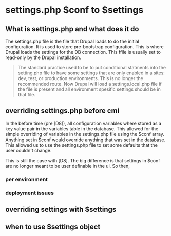 # settings.php $conf to $settings

## What is settings.php and what does it do

The settings.php file is the file that Drupal loads to do the initial configuration. It is used to store pre-bootstrap configuration. This is where Drupal loads the settings for the DB connection. This ffile is usually set to read-only by the Drupal installation.

> The standard practice used to be to put conditional statments into the setting.php file to have some settings that are only enabled in a sites: dev, test, or production environments. This is no longer the recommended route. Now Drupal will load a settings.local.php file if the file is present and all environment spesific settings should be in that file.

## overriding settings.php before cmi

In the before time (pre [D8]), all configuration variables where stored as a key value pair in the variables table in the database. This allowed for the simple overriding of variables in the settings.php file using the $conf array. Anything set in $conf would override anything that was set in the database. This allowed us to use the settings.php file to set some defaults that the user couldn't change.

This is still the case with [D8]. The big difference is that settings in $conf are no longer meant to be user definable in the ui. So then,

### per environment

### deployment issues

## overriding settings with $settings

## when to use $settings object
